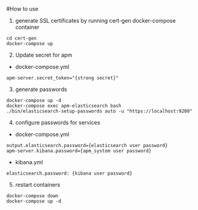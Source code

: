 #How to use
1. generate SSL certificates by running cert-gen docker-compose container
```
cd cert-gen
docker-compose up
```
2. Update secret for apm
- docker-compose.yml
```
apm-server.secret_token="{strong secret}"
```
3. generate passwords
```
docker-compose up -d
docker-compose exec apm-elasticsearch bash
./bin/elasticsearch-setup-passwords auto -u "https://localhost:9200"
```
4. configure passwords for services
- docker-compose.yml
```
output.elasticsearch.password={elasticsearch user password}
apm-server.kibana.password={apm_system user password}
```
- kibana.yml
```
elasticsearch.password: {kibana user password}
```
5. restart containers
```
docker-compose down
docker-compose up -d
```
